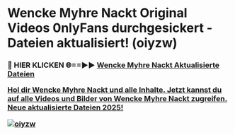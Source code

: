 # Wencke Myhre Nackt Original Videos 0nlyFans durchgesickert - Dateien aktualisiert! (oiyzw)

<h3>🔴 HIER KLICKEN 🌐==►► <a href="https://tinyurl.com/h6vf6nb8" rel="nofollow">Wencke Myhre Nackt Aktualisierte Dateien

Hol dir Wencke Myhre Nackt und alle Inhalte. Jetzt kannst du auf alle Videos und Bilder von Wencke Myhre Nackt zugreifen. Neue aktualisierte Dateien 2025!

[![oiyzw](https://i.imgur.com/sD4kR3V.gif)](https://tinyurl.com/h6vf6nb8)
